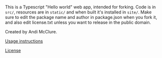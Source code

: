 This is a Typescript "Hello world" web app, intended for forking. Code is in `src/`, resources are in `static/` and when built it's installed in `site/`. Make sure to edit the package name and author in package.json when you fork it, and also edit license.txt unless you want to release in the public domain.

Created by Andi McClure.

[Usage instructions](run.txt)

[License](LICENSE.txt)
